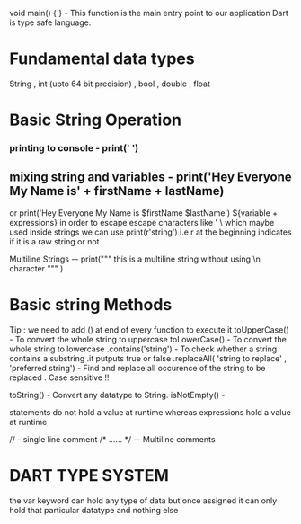 void main() { }  - This function is the main entry point to our application
Dart is type safe language.

# Fundamental data types
String , int (upto 64 bit precision)  , bool , double , float

# Basic String Operation
 ### printing to console  - print(' ')
 ## mixing string and variables - print('Hey Everyone My Name is' + firstName + lastName)
 or print('Hey Everyone My Name is  $firstName  $lastName')
 ${variable + expressions}
in order to escape escape characters  like \' \\ which maybe used inside strings  we can use print(r'string')
i.e r at the beginning indicates if it is a raw string or not

Multiline Strings -- print(""" this is
a multiline string
without using \n character """ )

# Basic string Methods
Tip :  we need to add () at end of every function to execute it
toUpperCase() - To convert the whole string to uppercase
toLowerCase() - To convert the whole string to lowercase
.contains('string')  - To check whether a string contains a substring .it putputs true or false
.replaceAll( 'string to replace' , 'preferred string') - Find and replace all occurence of the string to be replaced . Case sensitive !!

toString() - Convert any datatype to String.
isNotEmpty() -

statements do not hold a value at runtime whereas expressions hold a value at runtime

// - single line comment
/* ......              */ -- Multiline comments

#  DART TYPE SYSTEM
the var keyword can hold any type of data but once assigned it can only hold that particular datatype and nothing else 